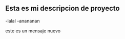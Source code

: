 Esta es mi descripcion de proyecto
-----------------------------------

-lalal
-anananan


este es un mensaje nuevo
